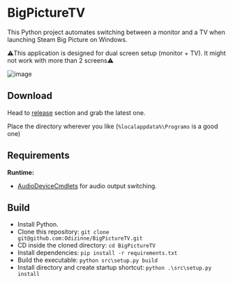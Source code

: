 # BigPictureTV

This Python project automates switching between a monitor and a TV when launching Steam Big Picture on Windows.

⚠️This application is designed for dual screen setup (monitor + TV). It might not work with more than 2 screens⚠️  

![image](https://github.com/user-attachments/assets/890e2c2a-5302-4ee3-b212-a2ba0dbe8a39)

## Download

Head to [release](https://github.com/Odizinne/BigPictureTV/releases) section and grab the latest one.

Place the directory wherever you like (`%localappdata%\Programs` is a good one)

## Requirements

**Runtime:**
- [AudioDeviceCmdlets](https://github.com/frgnca/AudioDeviceCmdlets) for audio output switching.
 
## Build

- Install Python.
- Clone this repository: `git clone git@github.com:Odizinne/BigPictureTV.git`<br/>
- CD inside the cloned directory: `cd BigPictureTV`<br/>
- Install dependencies: `pip install -r requirements.txt`
- Build the executable: `python src\setup.py build`<br/>
- Install directory and create startup shortcut: `python .\src\setup.py install`
